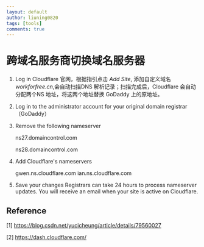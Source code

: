 ```yaml
---
layout: default
author: liuning0820
tags: [tools]
comments: true
---
```


# 跨域名服务商切换域名服务器

1. Log in Cloudflare 官网，根据指引点击 *Add Site*, 添加自定义域名 *workforfree.cn*,会自动扫描DNS 解析记录；扫描完成后，Cloudflare 会自动分配两个NS 地址，将这两个地址替换 GoDaddy 上的原地址。
2. Log in to the administrator account for your original domain registrar （GoDaddy）
3. Remove the following nameserver

   ns27.domaincontrol.com

   ns28.domaincontrol.com

4. Add Cloudflare's nameservers
   
   gwen.ns.cloudflare.com
   ian.ns.cloudflare.com

5. Save your changes
Registrars can take 24 hours to process nameserver updates. You will receive an email when your site is active on Cloudflare.

## Reference

[1] <https://blog.csdn.net/yucicheung/article/details/79560027>

[2] <https://dash.cloudflare.com/>